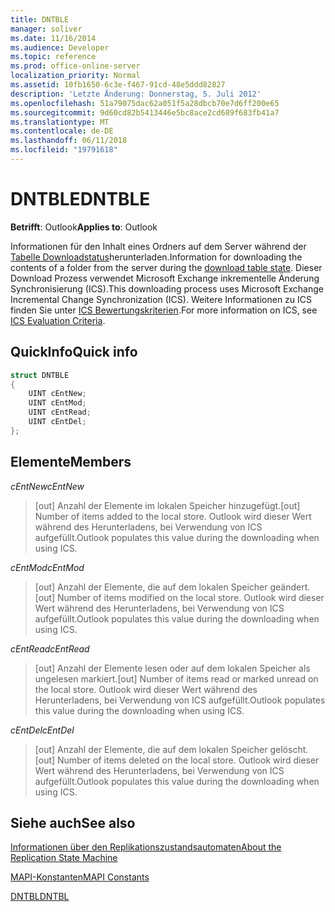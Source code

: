 ```yaml
---
title: DNTBLE
manager: soliver
ms.date: 11/16/2014
ms.audience: Developer
ms.topic: reference
ms.prod: office-online-server
localization_priority: Normal
ms.assetid: 10fb1650-6c3e-f467-91cd-48e5ddd82827
description: 'Letzte Änderung: Donnerstag, 5. Juli 2012'
ms.openlocfilehash: 51a79075dac62a051f5a28dbcb70e7d6ff200e65
ms.sourcegitcommit: 9d60cd82b5413446e5bc8ace2cd689f683fb41a7
ms.translationtype: MT
ms.contentlocale: de-DE
ms.lasthandoff: 06/11/2018
ms.locfileid: "19791618"
---
```

# <a name="dntble"></a><span data-ttu-id="a7c5f-103">DNTBLE</span><span class="sxs-lookup"><span data-stu-id="a7c5f-103">DNTBLE</span></span>

  
  
<span data-ttu-id="a7c5f-104">**Betrifft**: Outlook</span><span class="sxs-lookup"><span data-stu-id="a7c5f-104">**Applies to**: Outlook</span></span> 
  
<span data-ttu-id="a7c5f-105">Informationen für den Inhalt eines Ordners auf dem Server während der [Tabelle Downloadstatus](download-table-state.md)herunterladen.</span><span class="sxs-lookup"><span data-stu-id="a7c5f-105">Information for downloading the contents of a folder from the server during the [download table state](download-table-state.md).</span></span> <span data-ttu-id="a7c5f-106">Dieser Download Prozess verwendet Microsoft Exchange inkrementelle Änderung Synchronisierung (ICS).</span><span class="sxs-lookup"><span data-stu-id="a7c5f-106">This downloading process uses Microsoft Exchange Incremental Change Synchronization (ICS).</span></span> <span data-ttu-id="a7c5f-107">Weitere Informationen zu ICS finden Sie unter [ICS Bewertungskriterien](http://msdn.microsoft.com/de-de/library/aa579252%28EXCHG.80%29.aspx).</span><span class="sxs-lookup"><span data-stu-id="a7c5f-107">For more information on ICS, see [ICS Evaluation Criteria](http://msdn.microsoft.com/de-de/library/aa579252%28EXCHG.80%29.aspx).</span></span>
  
## <a name="quick-info"></a><span data-ttu-id="a7c5f-108">QuickInfo</span><span class="sxs-lookup"><span data-stu-id="a7c5f-108">Quick info</span></span>

```cpp
struct DNTBLE 
{ 
    UINT cEntNew; 
    UINT cEntMod; 
    UINT cEntRead; 
    UINT cEntDel; 
};
```

## <a name="members"></a><span data-ttu-id="a7c5f-109">Elemente</span><span class="sxs-lookup"><span data-stu-id="a7c5f-109">Members</span></span>

 <span data-ttu-id="a7c5f-110">_cEntNew_</span><span class="sxs-lookup"><span data-stu-id="a7c5f-110">_cEntNew_</span></span>
  
> <span data-ttu-id="a7c5f-111">[out] Anzahl der Elemente im lokalen Speicher hinzugefügt.</span><span class="sxs-lookup"><span data-stu-id="a7c5f-111">[out] Number of items added to the local store.</span></span> <span data-ttu-id="a7c5f-112">Outlook wird dieser Wert während des Herunterladens, bei Verwendung von ICS aufgefüllt.</span><span class="sxs-lookup"><span data-stu-id="a7c5f-112">Outlook populates this value during the downloading when using ICS.</span></span>
    
 <span data-ttu-id="a7c5f-113">_cEntMod_</span><span class="sxs-lookup"><span data-stu-id="a7c5f-113">_cEntMod_</span></span>
  
> <span data-ttu-id="a7c5f-114">[out] Anzahl der Elemente, die auf dem lokalen Speicher geändert.</span><span class="sxs-lookup"><span data-stu-id="a7c5f-114">[out] Number of items modified on the local store.</span></span> <span data-ttu-id="a7c5f-115">Outlook wird dieser Wert während des Herunterladens, bei Verwendung von ICS aufgefüllt.</span><span class="sxs-lookup"><span data-stu-id="a7c5f-115">Outlook populates this value during the downloading when using ICS.</span></span>
    
 <span data-ttu-id="a7c5f-116">_cEntRead_</span><span class="sxs-lookup"><span data-stu-id="a7c5f-116">_cEntRead_</span></span>
  
> <span data-ttu-id="a7c5f-117">[out] Anzahl der Elemente lesen oder auf dem lokalen Speicher als ungelesen markiert.</span><span class="sxs-lookup"><span data-stu-id="a7c5f-117">[out] Number of items read or marked unread on the local store.</span></span> <span data-ttu-id="a7c5f-118">Outlook wird dieser Wert während des Herunterladens, bei Verwendung von ICS aufgefüllt.</span><span class="sxs-lookup"><span data-stu-id="a7c5f-118">Outlook populates this value during the downloading when using ICS.</span></span>
    
 <span data-ttu-id="a7c5f-119">_cEntDel_</span><span class="sxs-lookup"><span data-stu-id="a7c5f-119">_cEntDel_</span></span>
  
> <span data-ttu-id="a7c5f-120">[out] Anzahl der Elemente, die auf dem lokalen Speicher gelöscht.</span><span class="sxs-lookup"><span data-stu-id="a7c5f-120">[out] Number of items deleted on the local store.</span></span> <span data-ttu-id="a7c5f-121">Outlook wird dieser Wert während des Herunterladens, bei Verwendung von ICS aufgefüllt.</span><span class="sxs-lookup"><span data-stu-id="a7c5f-121">Outlook populates this value during the downloading when using ICS.</span></span>
    
## <a name="see-also"></a><span data-ttu-id="a7c5f-122">Siehe auch</span><span class="sxs-lookup"><span data-stu-id="a7c5f-122">See also</span></span>



[<span data-ttu-id="a7c5f-123">Informationen über den Replikationszustandsautomaten</span><span class="sxs-lookup"><span data-stu-id="a7c5f-123">About the Replication State Machine</span></span>](about-the-replication-state-machine.md)
  
[<span data-ttu-id="a7c5f-124">MAPI-Konstanten</span><span class="sxs-lookup"><span data-stu-id="a7c5f-124">MAPI Constants</span></span>](mapi-constants.md)
  
[<span data-ttu-id="a7c5f-125">DNTBL</span><span class="sxs-lookup"><span data-stu-id="a7c5f-125">DNTBL</span></span>](dntbl.md)

